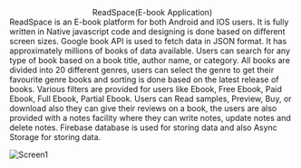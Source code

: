 <Div align="center">ReadSpace(E-book Application) </Div>
ReadSpace is an E-book platform for both Android and IOS users. It is fully written in Native javascript code and designing is done based on different screen sizes. Google book API is used to fetch data in JSON format. It has approximately millions of books of data available. Users can search for any type of book based on a book title, author name, or category. All books are divided into 20 different genres, users can select the genre to get their favourite genre books and sorting is done based on the latest release of books. Various filters are provided for users like Ebook, Free Ebook, Paid Ebook, Full Ebook, Partial Ebook. Users can Read samples, Preview, Buy, or download also they can give their reviews on a book, the users are also provided with a notes facility where they can write notes, update notes and delete notes. Firebase database is used for storing data and also Async Storage for storing data.

![Screen1](./src/assets/Screen1.gif)